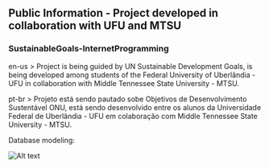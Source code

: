 ## Public Information - Project developed in collaboration with UFU and MTSU
### SustainableGoals-InternetProgramming
en-us > Project is being guided by UN Sustainable Development Goals, is being developed among students of the Federal University of Uberlândia - UFU in collaboration with Middle Tennessee State University - MTSU.

pt-br > Projeto está sendo pautado sobe Objetivos de Desenvolvimento Sustentável ONU, está sendo desenvolvido entre os alunos da Universidade Federal de Uberlândia - UFU em colaboração com Middle Tennessee State University - MTSU.   

Database modeling:

![Alt text](https://github.com/phRodovalho/Public-Information/blob/main/public_information_DER.PNG)
